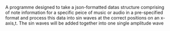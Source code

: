 A programme designed to take a json-formatted datas structure comprising of
note information for a specific peice of music or audio in a pre-specified
format and process this data into sin waves at the correct positions on an x-
axis,t. The sin waves will be added together into one single amplitude wave
